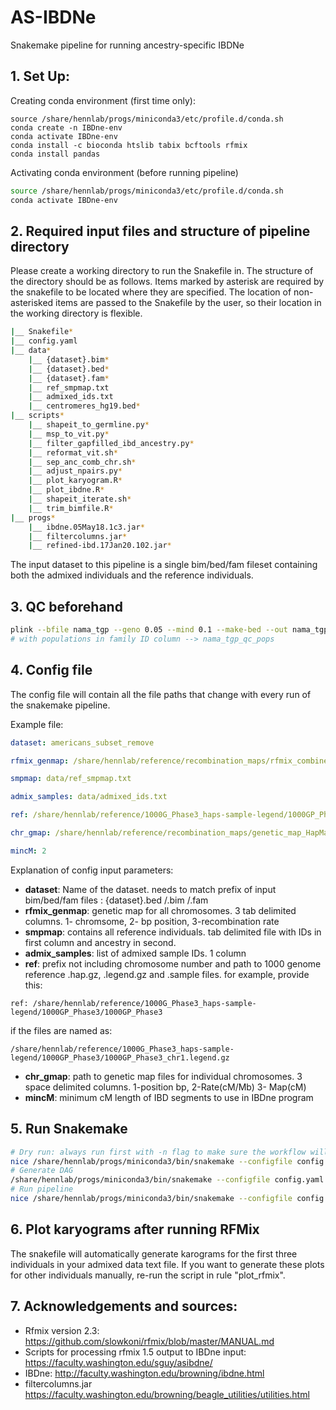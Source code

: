 # AS-IBDNe
Snakemake pipeline for running ancestry-specific IBDNe


## 1. Set Up:

Creating conda environment (first time only):
```
source /share/hennlab/progs/miniconda3/etc/profile.d/conda.sh
conda create -n IBDne-env
conda activate IBDne-env
conda install -c bioconda htslib tabix bcftools rfmix
conda install pandas

```
Activating conda environment (before running pipeline)
```bash
source /share/hennlab/progs/miniconda3/etc/profile.d/conda.sh
conda activate IBDne-env
```

## 2. Required input files and structure of pipeline directory

Please create a working directory to run the Snakefile in. The structure of the directory should be as follows. Items marked by asterisk are required by the snakefile to be located where they are specified. The location of non-asterisked items are passed to the Snakefile by the user, so their location in the working directory is flexible.
```bash
|__ Snakefile*
|__ config.yaml
|__ data*
    |__ {dataset}.bim*
    |__ {dataset}.bed*
    |__ {dataset}.fam*
    |__ ref_smpmap.txt
    |__ admixed_ids.txt
    |__ centromeres_hg19.bed*
|__ scripts*
    |__ shapeit_to_germline.py*
    |__ msp_to_vit.py*
    |__ filter_gapfilled_ibd_ancestry.py*
    |__ reformat_vit.sh*
    |__ sep_anc_comb_chr.sh*
    |__ adjust_npairs.py*
    |__ plot_karyogram.R*
    |__ plot_ibdne.R*
    |__ shapeit_iterate.sh*
    |__ trim_bimfile.R*
|__ progs*
    |__ ibdne.05May18.1c3.jar*
    |__ filtercolumns.jar*
    |__ refined-ibd.17Jan20.102.jar*
```

The input dataset to this pipeline is a single bim/bed/fam fileset containing both the admixed individuals and the reference individuals.

## 3. QC beforehand
```bash
plink --bfile nama_tgp --geno 0.05 --mind 0.1 --make-bed --out nama_tgp_qc
# with populations in family ID column --> nama_tgp_qc_pops
```

## 4. Config file
The config file will contain all the file paths that change with every run of the snakemake pipeline.

Example file:
```yaml
dataset: americans_subset_remove

rfmix_genmap: /share/hennlab/reference/recombination_maps/rfmix_combined_b37.map

smpmap: data/ref_smpmap.txt

admix_samples: data/admixed_ids.txt

ref: /share/hennlab/reference/1000G_Phase3_haps-sample-legend/1000GP_Phase3/1000GP_Phase3

chr_gmap: /share/hennlab/reference/recombination_maps/genetic_map_HapMapII_GRCh37/

mincM: 2
```

Explanation of config input parameters:
- **dataset**: Name of the dataset. needs to match prefix of input bim/bed/fam files : {dataset}.bed /.bim /.fam
- **rfmix_genmap**: genetic map for all chromosomes. 3 tab delimited columns. 1- chromsome, 2- bp position, 3-recombination rate
- **smpmap**: contains all reference individuals. tab delimited file with IDs in first column and ancestry in second.
- **admix_samples**: list of admixed sample IDs. 1 column
- **ref**: prefix not including chromosome number and path to 1000 genome reference .hap.gz, .legend.gz and .sample files. for example, provide this:
```
ref: /share/hennlab/reference/1000G_Phase3_haps-sample-legend/1000GP_Phase3/1000GP_Phase3
```
if the files are named as:
```
/share/hennlab/reference/1000G_Phase3_haps-sample-legend/1000GP_Phase3/1000GP_Phase3_chr1.legend.gz
```
- **chr_gmap**: path to genetic map files for individual chromosomes. 3 space delimited columns. 1-position bp, 2-Rate(cM/Mb) 3- Map(cM)
- **mincM**: minimum cM length of IBD segments to use in IBDne program



## 5. Run Snakemake

```bash
# Dry run: always run first with -n flag to make sure the workflow will execute properly
nice /share/hennlab/progs/miniconda3/bin/snakemake --configfile config.yaml -j 20 -n
# Generate DAG
/share/hennlab/progs/miniconda3/bin/snakemake --configfile config.yaml -j 20 -n --rulegraph | dot -Tpng > rulegraph.png
# Run pipeline
nice /share/hennlab/progs/miniconda3/bin/snakemake --configfile config.yaml -j 20

```

## 6. Plot karyograms after running RFMix

The snakefile will automatically generate karograms for the first three individuals in your admixed data text file. If you want to generate these plots for other individuals manually, re-run the script in rule "plot_rfmix".

## 7. Acknowledgements and sources:

- Rfmix version 2.3: https://github.com/slowkoni/rfmix/blob/master/MANUAL.md
- Scripts for processing rfmix 1.5 output to IBDne input: https://faculty.washington.edu/sguy/asibdne/
- IBDne: http://faculty.washington.edu/browning/ibdne.html
- filtercolumns.jar https://faculty.washington.edu/browning/beagle_utilities/utilities.html
